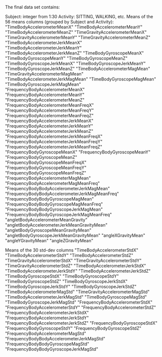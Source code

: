 The final data set contains:

Subject: integer from 1:30
Activity: SITTING, WALKING, etc.
Means of the 56 means columns (grouped by Subject and Activity):
"TimeBodyAccelerometerMeanX"
"TimeBodyAccelerometerMeanY"
"TimeBodyAccelerometerMeanZ"
"TimeGravityAccelerometerMeanX"
"TimeGravityAccelerometerMeanY"
"TimeGravityAccelerometerMeanZ"
"TimeBodyAccelerometerJerkMeanX"
"TimeBodyAccelerometerJerkMeanY"
"TimeBodyAccelerometerJerkMeanZ"
"TimeBodyGyroscopeMeanX"
"TimeBodyGyroscopeMeanY"
"TimeBodyGyroscopeMeanZ"
"TimeBodyGyroscopeJerkMeanX"
"TimeBodyGyroscopeJerkMeanY"
"TimeBodyGyroscopeJerkMeanZ"
"TimeBodyAccelerometerMagMean"
"TimeGravityAccelerometerMagMean"
"TimeBodyAccelerometerJerkMagMean"
"TimeBodyGyroscopeMagMean"
"TimeBodyGyroscopeJerkMagMean"
"FrequencyBodyAccelerometerMeanX"
"FrequencyBodyAccelerometerMeanY"
"FrequencyBodyAccelerometerMeanZ"
"FrequencyBodyAccelerometerMeanFreqX"
"FrequencyBodyAccelerometerMeanFreqY"
"FrequencyBodyAccelerometerMeanFreqZ"
"FrequencyBodyAccelerometerJerkMeanX"
"FrequencyBodyAccelerometerJerkMeanY"
"FrequencyBodyAccelerometerJerkMeanZ"
"FrequencyBodyAccelerometerJerkMeanFreqX"
"FrequencyBodyAccelerometerJerkMeanFreqY"
"FrequencyBodyAccelerometerJerkMeanFreqZ"
"FrequencyBodyGyroscopeMeanX"
"FrequencyBodyGyroscopeMeanY"
"FrequencyBodyGyroscopeMeanZ"
"FrequencyBodyGyroscopeMeanFreqX"
"FrequencyBodyGyroscopeMeanFreqY"
"FrequencyBodyGyroscopeMeanFreqZ"
"FrequencyBodyAccelerometerMagMean"
"FrequencyBodyAccelerometerMagMeanFreq"
"FrequencyBodyBodyAccelerometerJerkMagMean"
"FrequencyBodyBodyAccelerometerJerkMagMeanFreq"
"FrequencyBodyBodyGyroscopeMagMean"
"FrequencyBodyBodyGyroscopeMagMeanFreq"
"FrequencyBodyBodyGyroscopeJerkMagMean"
"FrequencyBodyBodyGyroscopeJerkMagMeanFreq"
"angletBodyAccelerometerMeanGravity"
"angletBodyAccelerometerJerkMeanGravityMean"
"angletBodyGyroscopeMeanGravityMean"
"angletBodyGyroscopeJerkMeanGravityMean"
"angleXGravityMean"
"angleYGravityMean"
"angleZGravityMean" 

Means of the 30 std-dev columns
"TimeBodyAccelerometerStdX"
"TimeBodyAccelerometerStdY"
"TimeBodyAccelerometerStdZ"
"TimeGravityAccelerometerStdX"
"TimeGravityAccelerometerStdY"
"TimeGravityAccelerometerStdZ"
"TimeBodyAccelerometerJerkStdX"
"TimeBodyAccelerometerJerkStdY"
"TimeBodyAccelerometerJerkStdZ"
"TimeBodyGyroscopeStdX"
"TimeBodyGyroscopeStdY"
"TimeBodyGyroscopeStdZ"
"TimeBodyGyroscopeJerkStdX"
"TimeBodyGyroscopeJerkStdY"
"TimeBodyGyroscopeJerkStdZ"
"TimeBodyAccelerometerMagStd"
"TimeGravityAccelerometerMagStd"
"TimeBodyAccelerometerJerkMagStd"
"TimeBodyGyroscopeMagStd"
"TimeBodyGyroscopeJerkMagStd"
"FrequencyBodyAccelerometerStdX"
"FrequencyBodyAccelerometerStdY"
"FrequencyBodyAccelerometerStdZ"
"FrequencyBodyAccelerometerJerkStdX"
"FrequencyBodyAccelerometerJerkStdY"
"FrequencyBodyAccelerometerJerkStdZ"
"FrequencyBodyGyroscopeStdX"
"FrequencyBodyGyroscopeStdY"
"FrequencyBodyGyroscopeStdZ"
"FrequencyBodyAccelerometerMagStd"
"FrequencyBodyBodyAccelerometerJerkMagStd"
"FrequencyBodyBodyGyroscopeMagStd"
"FrequencyBodyBodyGyroscopeJerkMagStd"